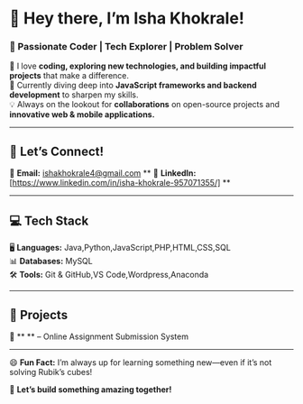 # 👋 Hey there, I’m **Isha Khokrale!**  
### 🚀 Passionate Coder | Tech Explorer | Problem Solver  
 
👀 I love **coding, exploring new technologies, and building impactful projects** that make a difference.  
🌱 Currently diving deep into **JavaScript frameworks and backend development** to sharpen my skills.  
💡 Always on the lookout for **collaborations** on open-source projects and **innovative web & mobile applications.**  
 
---  
 
## 🔗 **Let’s Connect!**  
📧 **Email:** [ishakhokrale4@gmail.com](mailto:ishakhokrale4@gmail.com) ** 
💼 **LinkedIn:**[https://www.linkedin.com/in/isha-khokrale-957071355/] **
 
---  
 
## 💻 **Tech Stack**  
🖥 **Languages:** Java,Python,JavaScript,PHP,HTML,CSS,SQL    
📊 **Databases:** MySQL  
🛠 **Tools:** Git & GitHub,VS Code,Wordpress,Anaconda  
 
---  
 
## 🌟 **Projects**  
🧠 **  ** – Online Assignment Submission System
 


 
---  
 
😄 **Fun Fact:** I’m always up for learning something new—even if it’s not solving Rubik’s cubes!  
 
🚀 **Let’s build something amazing together!**
